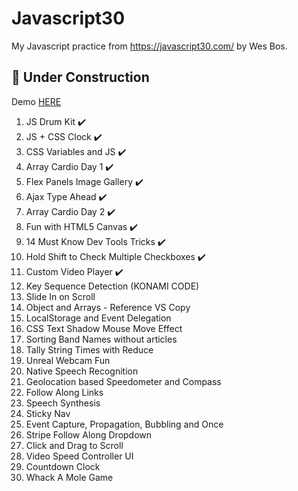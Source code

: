 # Javascript30
My Javascript practice from https://javascript30.com/ by Wes Bos.

## 🚧 Under Construction 
Demo [HERE](https://priscila-une.github.io/Javascript30/ "HERE")
<ol>

 <li>JS Drum Kit ✔️</li>
 <li>JS + CSS Clock ✔️</li>
 <li>CSS Variables and JS ✔️</li>
 <li>Array Cardio Day 1 ✔️</li>
 <li>Flex Panels Image Gallery ✔️</li>
 <li>Ajax Type Ahead ✔️</li>
 <li>Array Cardio Day 2 ✔️</li>
 <li>Fun with HTML5 Canvas ✔️</li>
 <li>14 Must Know Dev Tools Tricks ✔️</li>
 <li>Hold Shift to Check Multiple Checkboxes ✔️</li>
 <li>Custom Video Player ✔️</li>
 <li>Key Sequence Detection (KONAMI CODE)</li>
 <li>Slide In on Scroll</li>
 <li>Object and Arrays - Reference VS Copy</li>
 <li>LocalStorage and Event Delegation</li>
 <li>CSS Text Shadow Mouse Move Effect</li>
 <li>Sorting Band Names without articles</li>
 <li>Tally String Times with Reduce</li>
 <li>Unreal Webcam Fun</li>
 <li>Native Speech Recognition</li>
 <li>Geolocation based Speedometer and Compass</li>
 <li>Follow Along Links</li>
 <li>Speech Synthesis</li>
 <li>Sticky Nav</li>
 <li>Event Capture, Propagation, Bubbling and Once</li>
 <li>Stripe Follow Along Dropdown</li>
 <li>Click and Drag to Scroll</li>
 <li>Video Speed Controller UI</li>
 <li>Countdown Clock</li>
 <li>Whack A Mole Game</li>
</ol>

